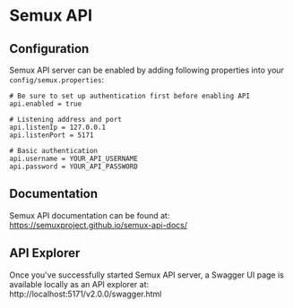# Semux API

## Configuration 

Semux API server can be enabled by adding following properties into your `config/semux.properties`:
```
# Be sure to set up authentication first before enabling API
api.enabled = true

# Listening address and port
api.listenIp = 127.0.0.1
api.listenPort = 5171

# Basic authentication
api.username = YOUR_API_USERNAME
api.password = YOUR_API_PASSWORD
```

## Documentation

Semux API documentation can be found at: https://semuxproject.github.io/semux-api-docs/

## API Explorer

Once you've successfully started Semux API server, a Swagger UI page is available locally as an API explorer at: http://localhost:5171/v2.0.0/swagger.html